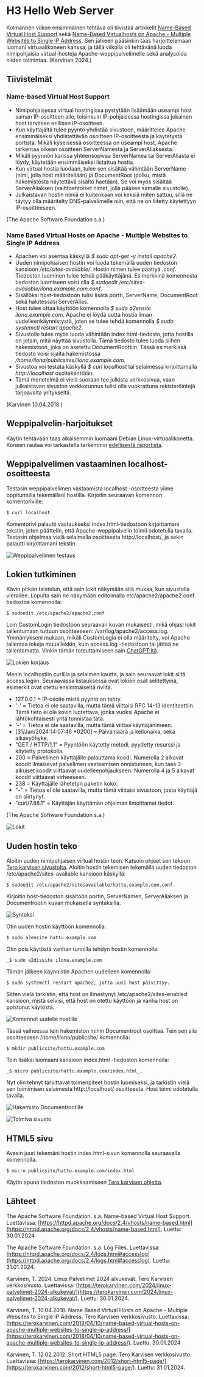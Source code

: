 # H3 Hello Web Server

Kolmannen viikon ensimmäinen tehtävä oli tiivistää artikkelit [Name-Based Virtual Host Support](https://httpd.apache.org/docs/2.4/vhosts/name-based.html) sekä [Name-Based Virtualhosts on Apache - Multiple Websites to Single IP Address](https://terokarvinen.com/2018/04/10/name-based-virtual-hosts-on-apache-multiple-websites-to-single-ip-address/). Sen jälkeen pääsinkin taas harjoittelemaan luomani virtuaalikoneen kanssa, ja tällä viikolla oli tehtävänä luoda nimipohjaisia virtual-hosteja Apache-weppipalvelimelle sekä analysoida niiden toimintaa. (Karvinen 2024.)

## Tiivistelmät

### Name-based Virtual Host Support

- Nimipohjaisessa virtual hostingissa pystytään lisäämään useampi host saman IP-osoitteen alle, toisinkuin IP-pohjaisessa hostingissa jokainen host tarvitsee erillisen IP-osoitteen.
- Kun käyttäjältä tulee pyyntö yhdistää sivustoon, määrittelee Apache ensimmäiseksi yhdistettävän osoitteen IP-osoitteesta ja käytetystä portista. Mikäli kyseisessä osoitteessa on useampi host, Apache tarkentaa oikean osoitteen ServerNamesta ja ServerAliaksesta.
- Mikäli pyynnön kanssa yhteensopivaa ServerNamea tai ServerAliasta ei löydy, käytetään ensimmäiseksi listattua hostia.
- Kun virtual hostia luodaan, tulee sen sisältää vähintään ServerName (nimi, jolla host määritellään) ja DocumentRoot (polku, mistä hakemistosta näytettävä sisältö haetaan). Se voi myös sisältää ServerAliaksen (vaihtoehtoiset nimet, jolla pääsee samalle sivustolle).
- Julkaistavan hostin nimiä ei kuitenkaan voi keksiä miten sattuu, sillä ne täytyy olla määritelty DNS-palvelimelle niin, että ne on liitetty käytettyyn IP-osoitteeseen.

(The Apache Software Foundation s.a.)

### Name Based Virtual Hosts on Apache - Multiple Websites to Single IP Address

- Apachen voi asentaa käskyllä _$ sudo apt-get -y install apache2_.
- Uuden nimipohjaisen hostin voi luoda tekemällä uuden tiedoston kansioon _/etc/sites-available/_. Hostin nimen tulee päättyä _.conf_. Tiedoston luominen tulee tehdä pääkäyttäjänä. Esimerkkinä komennosta tiedoston luomiseen voisi olla _$ sudoedit /etc/sites-available/ilona.example.com.conf_.
- Sisällöksi host-tiedostoon tulisi lisätä portti, ServerName, DocumentRoot sekä halutessasi ServerAlias.
- Host tulee ottaa käyttöön komennolla _$ sudo a2ensite ilona.example.com_. Apache ei löydä uutta hostia ilman uudelleenkäynnistystä, joten se tulee tehdä komennolla _$ sudo systemctl restart apache2_.
- Sivustolle tulee myös luoda vähintään index html-tiedosto, jotta hostilla on jotain, mitä näyttää sivustolla. Tämä tiedosto tulee luoda siihen hakemistoon, joka on asetettu DocumentRoottiin. Tässä esimerkissä tiedosto voisi sijaita hakemistossa _/home/ilona/publicsites/ilona.example.com_.
- Sivustoa voi testata käskyllä _$ curl localhost_ tai selaimessa kirjoittamalla _http://localhost_ osoitekenttään.
- Tämä menetelmä ei vielä suoraan tee julkista verkkosivua, vaan julkaistavan sivuston verkkotunnus tulisi olla vuokrattuna rekisteröintejä tarjoavalta yritykseltä.

(Karvinen 10.04.2018.)

## Weppipalvelin-harjoitukset

Käytin tehtävään taas aikaisemmin luomaani Debian Linux-virtuaalikonetta. Koneen rautaa voi tarkastella tarkemmin [edellisestä raportista](https://github.com/Ilona-Hiltunen/linux-course2024/blob/main/h2_komentaja_pingviini.md).

## Weppipalvelimen vastaaminen localhost-osoitteesta

Testasin weppipalvelimen vastaamista localhost -osoitteesta viime oppitunnilla tekemälläni hostilla. Kirjoitin seuraavan komennon komentoriville:

    $ curl localhost

Komentorivi palautti vastaukseksi index.html-tiedostoon kirjoittamani tekstin, joten päättelin, että Apache-weppipalvelin toimii odotetulla tavalla. Testasin ohjelmaa vielä selaimella osoitteesta http://localhost/, ja sekin palautti kirjoittamani tekstin.

![Weppipalvelimen testaus](Kuvat/weppipalvelimen_testaus.png)

## Lokien tutkiminen

Kävin pitkän taistelun, että sain lokit näkymään sitä mukaa, kun sivustolla vierailee. Lopulta sain ne näkymään editoimalla etc/apache2/apache2.conf tiedostoa komennolla:

    $ sudoedit /etc/apache2/apache2.conf 
    
Loin CustomLogin tiedostoon seuraavan kuvan mukaisesti, mikä ohjasi lokit tallentumaan tuttuun osoitteeseen: /var/log/apache2/access.log. Ymmärrykseni mukaan, mikäli CustomLogia ei olla määritelty, voi Apache tallentaa lokeja muuallekkin, kuin access.log -tiedostoon tai jättää ne tallentamatta. Vinkin tämän toteuttamiseen sain [ChatGPT:ltä]( https://chat.openai.com/).

![Lokien korjaus](Kuvat/lokienkorjaus.png)

Menin localhostiin curlilla ja selaimen kautta, ja sain seuraavat lokit siitä access.logiin. Seuraavassa listauksessa ovat lokien osat selitettyinä, esimerkit ovat otettu ensimmäiseltä riviltä.

- 127.0.0.1 = IP-osoite mistä pyyntö on tehty.
- '-' = Tietoa ei ole saatavilla, mutta tämä viittaisi RFC 14-13 identiteettiin. Tämä tieto ei ole kovin luotettava, jonka vuoksi Apache ei lähtökohtaisesti yritä tunnistaa tätä.
- '-' = Tietoa ei ole saatavilla, mutta tämä viittaa käyttäjänimeen.
- [31/Jan/2024:14:07:46 +0200] = Päivämäärä ja kellonaika, sekä aikavyöhyke.
- "GET / HTTP/1.1" = Pyyntöön käytetty metodi, pyydetty resurssi ja käytetty protokolla.
- 200 = Palvelimen käyttäjälle palauttama koodi. Numerolla 2 alkavat koodit ilmaisevat palvelimen vastaamisen onnistuneen, kun taas 3-alkuiset koodit viittaavat uudelleenohjaukseen. Numerolla 4 ja 5 alkavat koodit viittaavat virheeseen.
- 238 = Käyttäjälle lähetetyn paketin koko.
- "-" = Tietoa ei ole saatavilla, mutta tämä viittaisi sivustoon, josta käyttäjä on siirtynyt.
- "curl/7.88.1" = Käyttäjän käyttämän ohjelman ilmoittamat tiedot.

(The Apache Software Foundation s.a.)

![Lokit](Kuvat/lokientarkastelu.png)

## Uuden hostin teko

Aloitin uuden nimipohjaisen virtual hostin teon. Katsoin ohjeet sen tekoon [Tero karvisen sivustolta](https://terokarvinen.com/2018/04/10/name-based-virtual-hosts-on-apache-multiple-websites-to-single-ip-address/). Aloitin hostin tekemisen tekemällä uuden tiedoston /etc/apache2/sites-available kansioon käskyllä:

    $ sudoedit /etc/apache2/sitesavailable/hattu.example.com.conf. 
  
Kirjoitin host-tiedoston sisältöön portin, ServerNamen, ServerAliaksen ja Documentrootin kuvan mukaisella syntaksilla.

![Syntaksi](Kuvat/uusihost.png)

Otin uuden hostin käyttöön komennolla:
    
    $ sudo a2ensite hattu.example.com 
    
Otin pois käytöstä vanhan tunnilla tehdyn hostin komennolla:

    _$ sudo a2dissite ilona.example.com
  
Tämän jälkeen käynnistin Apachen uudelleen komennolla:

    $ sudo systemctl restart apache2, jotta uusi host päivittyy. 
    
Sitten vielä tarkistin, että host on ilmestynyt /etc/apache2/sites-enabled kansioon, mistä selvisi, että host on otettu käyttöön ja vanha host on poistunut käytöstä.

![Komennot uudelle hostille](Kuvat/uusihost1.png)

Tässä vaiheessa tein hakemiston mihin Documentroot osoittaa. Tein sen siis osoitteeseen /home/ilona/publicsite/ komennolla:
    
    $ mkdir publicsite/hattu.example.com
    
Tein lisäksi luomaani kansioon index.html -tiedoston komennolla: 

    _$ micro publicsite/hattu.example.com/index.html_. 
    
Nyt olin tehnyt tarvittavat toimenpiteet hostin luomiseksi, ja tarkistin vielä sen toimimisen selaimesta http://localhost/ osoitteesta. Host toimi odotetulla tavalla.

![Hakemisto Documentrootille](Kuvat/uusihost2.png)

![Toimiva sivusto](Kuvat/uusihost3.png)

## HTML5 sivu

Avasin juuri tekemäni hostin index.html-sivun komennolla seuraavalla komennolla.

    $ micro publicsite/hattu.example.com/index.html 

Käytin apuna tiedoston muokkaamiseen [Tero karvisen ohjetta](https://terokarvinen.com/2012/short-html5-page/).




## Lähteet

The Apache Software Foundation. s.a. Name-based Virtual Host Support. Luettavissa: [https://httpd.apache.org/docs/2.4/vhosts/name-based.html](https://httpd.apache.org/docs/2.4/vhosts/name-based.html). Luettu: 30.01.2024

The Apache Software Foundation. s.a. Log Files. Luettavissa: [https://httpd.apache.org/docs/2.4/logs.html#accesslog](https://httpd.apache.org/docs/2.4/logs.html#accesslog). Luettu: 31.01.2024.

Karvinen, T. 2024. Linux Palvelimet 2024 alkukevät. Tero Karvisen verkkosivusto. Luettavissa: [https://terokarvinen.com/2024/linux-palvelimet-2024-alkukevat/](https://terokarvinen.com/2024/linux-palvelimet-2024-alkukevat/). Luettu: 30.01.2024.

Karvinen, T. 10.04.2018. Name Based Virtual Hosts on Apache - Multiple Websites to Single IP Address. Tero Karvisen verkkosivusto. Luettavissa: [https://terokarvinen.com/2018/04/10/name-based-virtual-hosts-on-apache-multiple-websites-to-single-ip-address/](https://terokarvinen.com/2018/04/10/name-based-virtual-hosts-on-apache-multiple-websites-to-single-ip-address/). Luettu: 30.01.2024

Karvinen, T. 12.02.2012. Short HTML5 page. Tero Karvisen verkkosivusto. Luettavissa: [https://terokarvinen.com/2012/short-html5-page/](https://terokarvinen.com/2012/short-html5-page/). Luettu: 31.01.2024.

